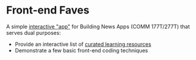 # Front-end Faves

A simple [interactive "app"](https://stanfordjournalism.github.io/frontend-faves/) for Building News Apps (COMM 177T/277T) that serves dual purposes:

* Provide an interactive list of [curated learning resources][]
* Demonstrate a few basic front-end coding techniques

[curated learning resources]: https://docs.google.com/spreadsheets/d/e/2PACX-1vQskn1VYGP0QpwFMSsLzQyvezxgvSZyO_WPCFQACXwwqTIsAuORA4apx-EPKtCHVqSWWkYfTU49C6qp/pubhtml?gid=1772463569&single=true
